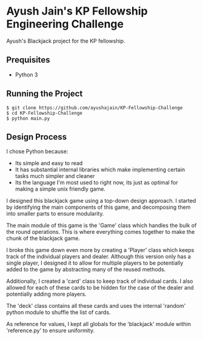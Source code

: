 # Ayush Jain's KP Fellowship Engineering Challenge
Ayush's Blackjack project for the KP fellowship.

## Prequisites
- Python 3

## Running the Project
    $ git clone https://github.com/ayushajain/KP-Fellowship-Challenge
    $ cd KP-Fellowship-Challenge
    $ python main.py

## Design Process

I chose Python because:
- Its simple and easy to read
- It has substantial internal libraries which make implementing certain tasks much simpler and cleaner
- Its the language I'm most used to right now, its just as optimal for making a simple unix friendly game.

I designed this blackjack game using a top-down design approach. I started by identifying the main components of this game, and decomposing them into smaller parts to ensure modularity.

The main module of this game is the 'Game' class which handles the bulk of the round operations. This is where everything comes together to make the chunk of the blackjack game.

I broke this game down even more by creating a 'Player' class which keeps track of the individual players and dealer. Although this version only has a single player, I designed it to allow for multiple players to be potentially added to the game by abstracting many of the reused methods.

Additionally, I created a 'card' class to keep track of individual cards. I also allowed for each of these cards to be hidden for the case of the dealer and potentially adding more players.

The 'deck' class contains all these cards and uses the internal 'random' python module to shuffle the list of cards.

As reference for values, I kept all globals for the 'blackjack' module within 'reference.py' to ensure uniformity.


